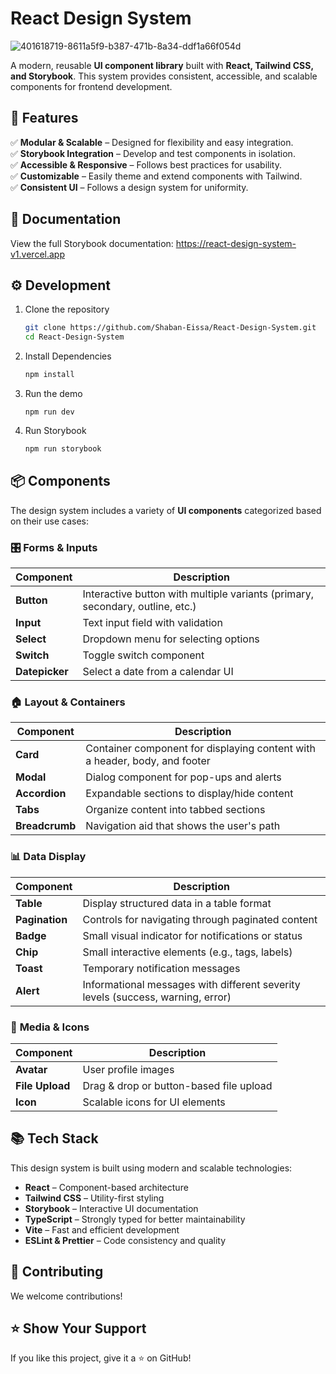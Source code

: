# React Design System

![401618719-8611a5f9-b387-471b-8a34-ddf1a66f054d](https://github.com/user-attachments/assets/009b2ba6-d44f-4a1f-a292-a12bd81c8221)

A modern, reusable **UI component library** built with **React, Tailwind CSS, and Storybook**. This system provides consistent, accessible, and scalable components for frontend development.  

## 🚀 Features  
✅ **Modular & Scalable** – Designed for flexibility and easy integration.  
✅ **Storybook Integration** – Develop and test components in isolation.  
✅ **Accessible & Responsive** – Follows best practices for usability.  
✅ **Customizable** – Easily theme and extend components with Tailwind.  
✅ **Consistent UI** – Follows a design system for uniformity.  

## 📖 Documentation
View the full Storybook documentation: https://react-design-system-v1.vercel.app


## ⚙️ Development
1. Clone the repository
   ```bash
   git clone https://github.com/Shaban-Eissa/React-Design-System.git
   cd React-Design-System
   ```

3. Install Dependencies
   ```bash
   npm install
   ```
4. Run the demo 
   ```
   npm run dev
   ``` 
5. Run Storybook
   ```bash
   npm run storybook
   ```

## 📦 Components
The design system includes a variety of **UI components** categorized based on their use cases:

### 🎛️ **Forms & Inputs**
| Component    | Description |
|-------------|------------|
| **Button**  | Interactive button with multiple variants (primary, secondary, outline, etc.) |
| **Input**   | Text input field with validation |
| **Select**  | Dropdown menu for selecting options |
| **Switch**  | Toggle switch component |
| **Datepicker** | Select a date from a calendar UI |

### 🏠 **Layout & Containers**
| Component    | Description |
|-------------|------------|
| **Card**    | Container component for displaying content with a header, body, and footer |
| **Modal**   | Dialog component for pop-ups and alerts |
| **Accordion** | Expandable sections to display/hide content |
| **Tabs**    | Organize content into tabbed sections |
| **Breadcrumb** | Navigation aid that shows the user's path |

### 📊 **Data Display**
| Component    | Description |
|-------------|------------|
| **Table**   | Display structured data in a table format |
| **Pagination** | Controls for navigating through paginated content |
| **Badge**   | Small visual indicator for notifications or status |
| **Chip**    | Small interactive elements (e.g., tags, labels) |
| **Toast**   | Temporary notification messages |
| **Alert**   | Informational messages with different severity levels (success, warning, error) |

### 🎨 **Media & Icons**
| Component    | Description |
|-------------|------------|
| **Avatar**  | User profile images |
| **File Upload** | Drag & drop or button-based file upload |
| **Icon**    | Scalable icons for UI elements |


## 📚 **Tech Stack**  
This design system is built using modern and scalable technologies:  

- **React** – Component-based architecture  
- **Tailwind CSS** – Utility-first styling  
- **Storybook** – Interactive UI documentation  
- **TypeScript** – Strongly typed for better maintainability  
- **Vite** – Fast and efficient development  
- **ESLint & Prettier** – Code consistency and quality  

## 📜 Contributing
We welcome contributions! 

## ⭐ Show Your Support
If you like this project, give it a ⭐ on GitHub!

